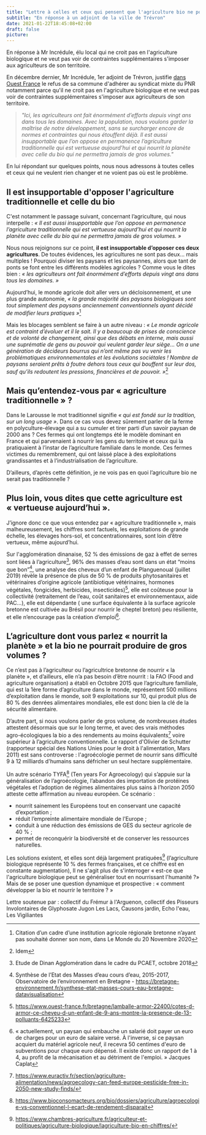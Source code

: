 ```yaml
---
title: "Lettre à celles et ceux qui pensent que l'agriculture bio ne pourra jamais nous nourrir"
subtitle: "En réponse à un adjoint de la ville de Trévron"
date: 2021-01-22T18:45:08+02:00
draft: false
picture:
---
```


En réponse à Mr Incrédule, élu local qui ne croit pas en l'agriculture biologique et ne veut pas voir de contraintes supplémentaires s'imposer aux agriculteurs de son territoire.

<!--more-->

En décembre dernier, Mr Incrédule, 1er adjoint de Trévron, justifie [dans Ouest France](https://www.ouest-france.fr/bretagne/trevron-22100/trevron-la-commune-n-adhere-pas-au-syndicat-mixte-du-pnr-7101813) le refus de sa commune d'adhérer au syndicat mixte du PNR notamment parce qu'il ne croit pas en l'agriculture biologique et ne veut pas voir de contraintes supplémentaires s'imposer aux agriculteurs de son territoire.

> *"Ici, les agriculteurs ont fait énormément d’efforts depuis vingt ans dans tous les domaines. Avec la population, nous voulons garder la maîtrise de notre développement, sans se surcharger encore de normes et contraintes qui nous étouffent déjà. Il est aussi insupportable que l’on oppose en permanence l’agriculture traditionnelle qui est vertueuse aujourd’hui et qui nourrit la planète avec celle du bio qui ne permettra jamais de gros volumes."*

En lui répondant sur quelques points, nous nous adressons à toutes celles et ceux qui ne veulent rien changer et ne voient pas où est le problème.


## Il est insupportable d'opposer l'agriculture traditionnelle et celle du bio

C'est notamment le passage suivant, concernant l’agriculture, qui nous interpelle : *« Il est aussi insupportable que l’on oppose en permanence l’agriculture traditionnelle qui est vertueuse aujourd’hui et qui nourrit la planète avec celle du bio qui ne permettra jamais de gros volumes. »*

Nous nous rejoignons sur ce point, **il est insupportable d’opposer ces deux agricultures**. De toutes évidences, les agricultures ne sont pas deux… mais multiples ! Pourquoi diviser les paysans et les paysannes, alors que tant de ponts se font entre les différents modèles agricoles ? Comme vous le dites bien : *« les agriculteurs ont fait énormément d’efforts depuis vingt ans dans tous les domaines. »*

Aujourd’hui, le monde agricole doit aller vers un décloisonnement, et une plus grande autonomie, *« la grande majorité des paysans biologiques sont tout simplement des paysans anciennement conventionnels ayant décidé de modifier leurs pratiques »*[^01]

Mais les blocages semblent se faire à un autre niveau : *« Le monde agricole est contraint d’évoluer et il le sait. Il y a beaucoup de prises de cons­cience et de volonté de changement, ainsi que des débats en interne, mais aussi une su­prématie de gens au pouvoir qui veulent gar­der leur siège... On a une génération de déci­deurs bourrus qui n’ont même pas vu venir les problématiques environnementales et les évolutions sociétales ! Nombre de paysans se­raient prêts à foutre dehors tous ceux qui bouffent sur leur dos, sauf qu’ils redoutent les pressions, financières et de pouvoir. »*[^02]

## Mais qu’entendez-vous par « agriculture traditionnelle » ?

Dans le Larousse le mot traditionnel signifie *« qui est fondé sur la tradition, sur un long usage »*. Dans ce cas vous devez sûrement parler de la ferme en polyculture-élevage qui a su cumuler et tirer parti d’un savoir paysan de 2000 ans ? Ces fermes qui ont longtemps été le modèle dominant en France et qui parvenaient à nourrir les gens du territoire et ceux qui la pratiquaient à l’instar de l’agriculture familiale dans le monde. Ces fermes victimes du remembrement, qui ont laissé place à des exploitations grandissantes et à l’industrialisation de l’agriculture.

D’ailleurs, d’après cette définition, je ne vois pas en quoi l’agriculture bio ne serait pas traditionnelle ?

## Plus loin, vous dites que cette agriculture est « vertueuse aujourd’hui ».

J’ignore donc ce que vous entendez par « agriculture traditionnelle », mais malheureusement, les chiffres sont factuels, les exploitations de grande échelle, les élevages hors-sol, et concentrationnaires, sont loin d’être vertueux, même aujourd’hui.

Sur l'agglomération dinanaise, 52 % des émissions de gaz à effet de serres sont liées à l’agriculture[^03], 96% des masses d’eau sont dans un état “moins que bon”[^04], une analyse des cheveux d’un enfant de Planguenoual (juillet 2019) révèle la présence de plus de 50 % de produits phytosanitaires et vétérinaires d’origine agricole (antibiotique vétérinaires, hormones végétales, fongicides, herbicides, insecticides)[^05], elle est coûteuse pour la collectivité (retraitement de l’eau, coût sanitaires et environnementaux, aide PAC…), elle est dépendante ( une surface équivalente à la surface agricole bretonne est cultivée au Brésil pour nourrir le cheptel breton) peu résiliente, et elle n’encourage pas la création d’emploi[^06].

## L’agriculture dont vous parlez « nourrit la planète » et la bio ne pourrait produire de gros volumes ?

Ce n’est pas à l’agriculteur ou l’agricultrice bretonne de nourrir « la planète », et d’ailleurs, elle n’a pas besoin d’être nourrit : la FAO (Food and agriculture organisation) a établi en Octobre 2015 que l’agriculture familiale, qui est la 1ère forme d’agriculture dans le monde, représentent 500 millions d’exploitation dans le monde, soit 9 exploitations sur 10, qui produit plus de 80 % des denrées alimentaires mondiales, elle est donc bien la clé de la sécurité alimentaire.


D’autre part, si nous voulons parler de gros volume, de nombreuses études attestent désormais que sur le long terme, et avec des vrais méthodes agro-écologiques la bio a des rendements au moins équivalents[^07] voire supérieur à l’agriculture conventionnelle. Le rapport d'Olivier de Schutter (rapporteur spécial des Nations Unies pour le droit à l'alimentation, Mars 2011) est sans controverse :  l'agroécologie permet de nourrir sans difficulté 9 à 12 milliards d'humains sans défricher un seul hectare supplémentaire.

Un autre scénario TYFA[^08] (Ten years For Agroecology) qui s’appuie sur la généralisation de l’agroécologie, l’abandon des importation de protéines végétales et l’adoption de régimes alimentaires plus sains à l’horizon 2050 atteste cette affirmation au niveau européen. Ce scénario :
- nourrit sainement les Européens tout en conservant une capacité d’exportation ;
- réduit l’empreinte alimentaire mondiale de l’Europe ;
- conduit à une réduction des émissions de GES du secteur agricole de 40 % ;
- permet de reconquérir la biodiversité et de conserver les ressources naturelles.


Les solutions existent, et elles sont déjà largement pratiquées[^09] (l’agriculture biologique représente 10 % des fermes françaises, et ce chiffre est en constante augmentation), Il ne s'agit plus de s'interroger « est-ce que l'agriculture biologique peut se généraliser tout en nourrissant l'humanité ?» Mais de se poser une question dynamique et prospective : « comment développer la bio et nourrir le territoire ? »


Lettre soutenue par : collectif du Frémur à l'Arguenon, collectif des Pisseurs Involontaires de Glyphosate Jugon Les Lacs, Causons jardin, Echo l'eau, Les Vigiliantes


[^01]: Citation d’un cadre d’une institution agricole régio­nale bretonne n’ayant pas souhaité donner son nom, dans Le Monde du 20 Novembre 2020
[^02]: Idem
[^03]: Etude de Dinan Agglomération dans le cadre du PCAET, octobre 2018
[^04]: Synthèse de l’Etat des Masses d’eau cours d’eau, 2015-2017, Observatoire de l’environnement en Bretagne - https://bretagne-environnement.fr/synthese-etat-masses-cours-eau-bretagne-datavisualisation
[^05]: https://www.ouest-france.fr/bretagne/lamballe-armor-22400/cotes-d-armor-ce-cheveu-d-un-enfant-de-9-ans-montre-la-presence-de-13-polluants-6425233
[^06]: « actuellement, un paysan qui embauche un salarié doit payer un euro de charges pour un euro de salaire versé. À l'inverse, si ce paysan acquiert du matériel agricole neuf, il recevra 50 centimes d'euro de subventions pour chaque euro dépensé. Il existe donc un rapport de 1 à 4, au profit de la mécanisation et au détriment de l'emploi. » Jacques Caplat
[^07]: https://www.euractiv.fr/section/agriculture-alimentation/news/agroecology-can-feed-europe-pesticide-free-in-2050-new-study-finds/
[^08]: https://www.bioconsomacteurs.org/bio/dossiers/agriculture/agroecologie-vs-conventionnel-l-ecart-de-rendement-disparait
[^09]: https://www.chambres-agriculture.fr/agriculteur-et-politiques/agriculture-biologique/lagriculture-bio-en-chiffres/
